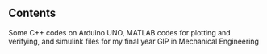 ## Contents
Some C++ codes on Arduino UNO, MATLAB codes for plotting and verifying, and simulink files for my final year GIP in Mechanical Engineering
